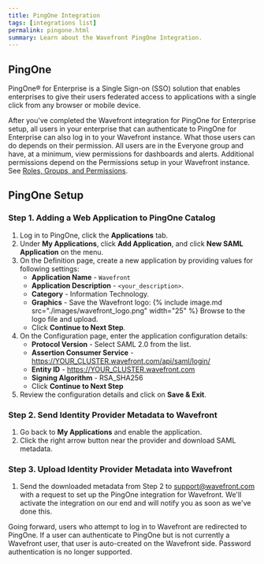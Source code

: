 ```yaml
---
title: PingOne Integration
tags: [integrations list]
permalink: pingone.html
summary: Learn about the Wavefront PingOne Integration.
---
```

## PingOne

PingOne® for Enterprise is a Single Sign-on (SSO) solution that enables enterprises to give their users federated access to applications with a single click from any browser or mobile device.

After you've completed the Wavefront integration for PingOne for Enterprise setup, all users in your enterprise that can authenticate to PingOne for Enterprise can also log in to your Wavefront instance. What those users can do depends on their permission. All users are in the Everyone group and have, at a minimum, view permissions for dashboards and alerts. Additional permissions depend on the Permissions setup in your Wavefront instance. See [Roles, Groups, and Permissions](https://docs.wavefront.com/users_roles.html).

## PingOne Setup

### Step 1. Adding a Web Application to PingOne Catalog

1. Log in to PingOne, click the **Applications** tab.
2. Under **My Applications**, click **Add Application**, and click **New SAML Application** on the menu.
3. On the Definition page, create a new application by providing values for following settings:
     - **Application Name** - `Wavefront`
     - **Application Description** - `<your_description>`.
     - **Category** - Information Technology.
     - **Graphics** - Save the Wavefront logo: 
   {% include image.md src="./images/wavefront_logo.png" width="25" %}
       Browse to the logo file and upload.
     - Click **Continue to Next Step**.
4. On the Configuration page, enter the application configuration details: 
     - **Protocol Version** - Select SAML 2.0 from the list.
     - **Assertion Consumer Service** - https://YOUR_CLUSTER.wavefront.com/api/saml/login/
     - **Entity ID** - https://YOUR_CLUSTER.wavefront.com
     - **Signing Algorithm** - RSA_SHA256
     - Click **Continue to Next Step**
5. Review the configuration details and click on **Save & Exit**.

### Step 2. Send Identity Provider Metadata to Wavefront
1. Go back to **My Applications** and enable the application.
2. Click the right arrow button near the provider and download SAML metadata.

### Step 3. Upload Identity Provider Metadata into Wavefront

1. Send the downloaded metadata from Step 2 to support@wavefront.com with a request to set up the PingOne integration for Wavefront. We'll activate the integration on our end and will notify you as soon as we've done this.

Going forward, users who attempt to log in to Wavefront are redirected to PingOne. If a user can authenticate to PingOne but is not currently a Wavefront user, that user is auto-created on the Wavefront side. Password authentication is no longer supported.


